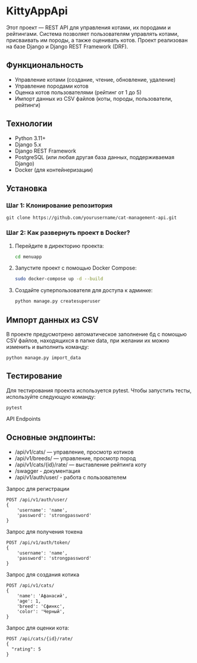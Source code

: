 # KittyAppApi
Этот проект — REST API для управления котами, их породами и рейтингами. Система позволяет пользователям управлять котами, присваивать им породы, а также оценивать котов. Проект реализован на базе Django и Django REST Framework (DRF).

## Функциональность

- Управление котами (создание, чтение, обновление, удаление)
- Управление породами котов
- Оценка котов пользователями (рейтинг от 1 до 5)
- Импорт данных из CSV файлов (коты, породы, пользователи, рейтинги)

## Технологии

- Python 3.11+
- Django 5.x
 - Django REST Framework
 - PostgreSQL (или любая другая база данных, поддерживаемая Django)
 - Docker (для контейнеризации)

## Установка

### Шаг 1: Клонирование репозитория
```
git clone https://github.com/yourusername/cat-management-api.git
```
### Шаг 2: Как развернуть проект в Docker?


1. Перейдите в директорию проекта:
    ```bash
    cd menuapp
    ```

2. Запустите проект с помощью Docker Compose:
    ```bash
    sudo docker-compose up -d --build
    ```

3. Создайте суперпользователя для доступа к админке:
    ```bash
   python manage.py createsuperuser
    ```

## Импорт данных из CSV
В проекте предусмотрено автоматическое заполнение бд с помощью CSV файлов, находящихся в папке data, при желании их можно изменить и выполнить команду:
```
python manage.py import_data
```
## Тестирование
Для тестирования проекта используется pytest. Чтобы запустить тесты, используйте следующую команду:
```
pytest
```

API Endpoints
## Основные эндпоинты:
- /api/v1/cats/ — управление, просмотр котиков
- /api/v1/breeds/ — управление, просмотр пород
- /api/v1/cats/{id}/rate/ — выставление рейтинга коту
- /swagger - документация
- /api/v1/auth/user/ - работа с пользователем

Запрос для регистрации
```
POST /api/v1/auth/user/
{
    'username': 'name',
    'password': 'strongpassword'
}
```

Запрос для получения токена 
```
POST /api/v1/auth/token/
{
    'username': 'name',
    'password': 'strongpassword'
}
```

Запрос для создания котика 
```
POST /api/v1/cats/
{
    'name': 'Афанасий',
    'age': 1,
    'breed': 'Сфинкс',
    'color': 'Черный',
}
```

Запрос для оценки кота:
```
POST /api/cats/{id}/rate/
{
  "rating": 5
}
```
